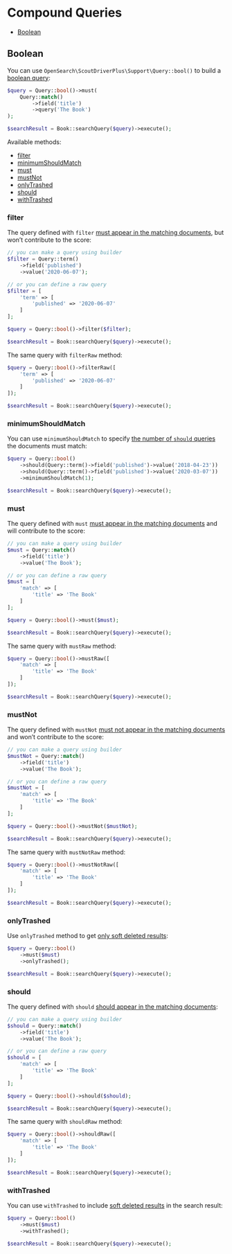 # Compound Queries

* [Boolean](#boolean)

## Boolean

You can use `OpenSearch\ScoutDriverPlus\Support\Query::bool()` to build a [boolean query](https://opensearch.org/docs/1.3/opensearch/query-dsl/bool/):

```php
$query = Query::bool()->must(
    Query::match()
        ->field('title')
        ->query('The Book')
);

$searchResult = Book::searchQuery($query)->execute();
```

Available methods:

* [filter](#bool-filter)
* [minimumShouldMatch](#bool-minimum-should-match)
* [must](#bool-must)
* [mustNot](#bool-must-not)
* [onlyTrashed](#bool-only-trashed)
* [should](#bool-should)
* [withTrashed](#bool-with-trashed)

### <a name="bool-filter"></a> filter

The query defined with `filter` [must appear in the matching documents](https://opensearch.org/docs/1.3/opensearch/query-dsl/bool/),
but won’t contribute to the score:

```php
// you can make a query using builder
$filter = Query::term()
    ->field('published')
    ->value('2020-06-07');

// or you can define a raw query
$filter = [
    'term' => [
        'published' => '2020-06-07'
    ]
];

$query = Query::bool()->filter($filter);

$searchResult = Book::searchQuery($query)->execute();
```

The same query with `filterRaw` method:

```php
$query = Query::bool()->filterRaw([
    'term' => [
        'published' => '2020-06-07'
    ]
]);

$searchResult = Book::searchQuery($query)->execute();
```

### <a name="bool-minimum-should-match"></a> minimumShouldMatch

You can use `minimumShouldMatch` to specify [the number of `should` queries](https://opensearch.org/docs/1.3/opensearch/query-dsl/bool/)
the documents must match:

```php
$query = Query::bool()
    ->should(Query::term()->field('published')->value('2018-04-23'))
    ->should(Query::term()->field('published')->value('2020-03-07'))
    ->minimumShouldMatch(1);

$searchResult = Book::searchQuery($query)->execute();
```

### <a name="bool-must"></a> must

The query defined with `must` [must appear in the matching documents](https://opensearch.org/docs/1.3/opensearch/query-dsl/bool/)
and will contribute to the score:

```php
// you can make a query using builder
$must = Query::match()
    ->field('title')
    ->value('The Book');

// or you can define a raw query
$must = [
    'match' => [
        'title' => 'The Book'
    ]
];

$query = Query::bool()->must($must);

$searchResult = Book::searchQuery($query)->execute();
```

The same query with `mustRaw` method:

```php
$query = Query::bool()->mustRaw([
    'match' => [
        'title' => 'The Book'
    ]
]);

$searchResult = Book::searchQuery($query)->execute();
```

### <a name="bool-must-not"></a> mustNot

The query defined with `mustNot` [must not appear in the matching documents](https://opensearch.org/docs/1.3/opensearch/query-dsl/bool/)
and won’t contribute to the score:

```php
// you can make a query using builder
$mustNot = Query::match()
    ->field('title')
    ->value('The Book');

// or you can define a raw query
$mustNot = [
    'match' => [
        'title' => 'The Book'
    ]
];

$query = Query::bool()->mustNot($mustNot);

$searchResult = Book::searchQuery($query)->execute();
```

The same query with `mustNotRaw` method:

```php
$query = Query::bool()->mustNotRaw([
    'match' => [
        'title' => 'The Book'
    ]
]);

$searchResult = Book::searchQuery($query)->execute();
```

### <a name="bool-only-trashed"></a> onlyTrashed

Use `onlyTrashed` method to get [only soft deleted results](https://laravel.com/docs/master/scout#soft-deleting):

```php
$query = Query::bool()
    ->must($must)
    ->onlyTrashed();

$searchResult = Book::searchQuery($query)->execute();
```

### <a name="bool-should"></a> should

The query defined with `should` [should appear in the matching documents](https://opensearch.org/docs/1.3/opensearch/query-dsl/bool/):

```php
// you can make a query using builder
$should = Query::match()
    ->field('title')
    ->value('The Book');

// or you can define a raw query
$should = [
    'match' => [
        'title' => 'The Book'
    ]
];

$query = Query::bool()->should($should);

$searchResult = Book::searchQuery($query)->execute();
```

The same query with `shouldRaw` method:

```php
$query = Query::bool()->shouldRaw([
    'match' => [
        'title' => 'The Book'
    ]
]);

$searchResult = Book::searchQuery($query)->execute();
```

### <a name="bool-with-trashed"></a> withTrashed

You can use `withTrashed` to include [soft deleted results](https://laravel.com/docs/master/scout#soft-deleting)
in the search result:

```php
$query = Query::bool()
    ->must($must)
    ->withTrashed();

$searchResult = Book::searchQuery($query)->execute();
```
